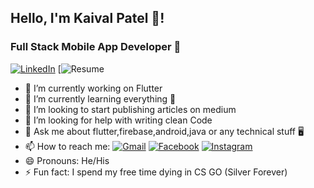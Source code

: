 

## Hello, I'm Kaival Patel 👋!
### Full Stack Mobile App Developer 📱
[![LinkedIn](https://img.shields.io/badge/LinkedIn-View-blue.svg)](https://www.linkedin.com/in/kaiival/) </t> </t>[![Resume](https://www.linkedin.com/in/kaiival/detail/overlay-view/urn:li:fsd_profileTreasuryMedia:(ACoAAB-558AB8onIUAL7wDXI6oKqpT6MCnBklwg,1635478476516)/) 
- 🔭 I’m currently working on Flutter 
- 🌱 I’m currently learning everything 🤣
- 📝 I’m looking to start publishing articles on medium 
- 🤔 I’m looking for help with writing clean Code
- 💬 Ask me about flutter,firebase,android,java or any technical stuff 🖥️
- 📫 How to reach me: [![Gmail](https://img.shields.io/badge/Mail-white?style=for-the-badge&logo=Gmail)](mailto:kaivalpatel53@gmail.com) </t> </t>[![Facebook](https://img.shields.io/badge/Ping-white?style=for-the-badge&logo=facebook)](https://www.facebook.com/kaival.patel.395/) </t> </t> [![Instagram](https://img.shields.io/badge/DM-white?style=for-the-badge&logo=instagram)](https://www.instagram.com/iamkaival/)
- 😄 Pronouns: He/His
- ⚡ Fun fact: I spend my free time dying in CS GO (Silver Forever)
